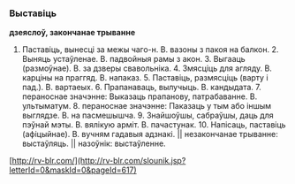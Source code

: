 ### Выставіць
**дзеяслоў, закончанае трыванне**

1. Паставіць, вынесці за межы чаго-н. В. вазоны з пакоя на балкон. 2. Выняць устаўленае. В. падвойныя рамы з акон. 3. Выгааць (размоўнае). В. за дзверы свавольніка. 4. Змясціць для агляду. В. карціны на праггяд. В. напаказ. 5. Паставіць, размясціць (варту і пад.). В. вартаеых. 6. Прапанаваць, вылучыць. В. кандыдата. 7. пераноснае значэнне: Выказаць прапанову, патрабаванне. В. ультыматум. 8. пераноснае значэнне: Паказаць у тым або іншым выглядзе. В. на пасмешышча. 9. Знайшоўшы, сабраўшы, даць для пэўнай мэты. В. вялікую арміт. В. пачастунак. 10. Напісаць, паставіць (афіцыйнае). В. вучням гадавыя адзнакі. || незакончанае трыванне: выстаўляць. || назоўнік: выстаўленне.

<a rel="author">[http://rv-blr.com/](http://rv-blr.com/slounik.jsp?letterId=0&maskId=0&pageId=617)</a>
